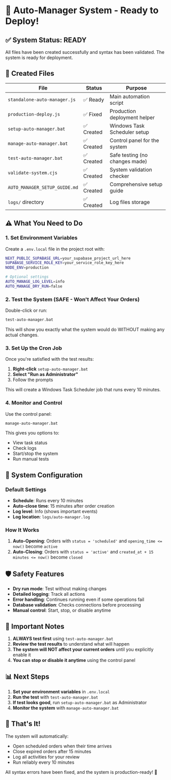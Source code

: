 # 🎯 Auto-Manager System - Ready to Deploy!

## ✅ System Status: READY

All files have been created successfully and syntax has been validated. The system is ready for deployment.

## 📁 Created Files

| File | Status | Purpose |
|------|---------|---------|
| `standalone-auto-manager.js` | ✅ Ready | Main automation script |
| `production-deploy.js` | ✅ Fixed | Production deployment helper |
| `setup-auto-manager.bat` | ✅ Created | Windows Task Scheduler setup |
| `manage-auto-manager.bat` | ✅ Created | Control panel for the system |
| `test-auto-manager.bat` | ✅ Created | Safe testing (no changes made) |
| `validate-system.cjs` | ✅ Created | System validation checker |
| `AUTO_MANAGER_SETUP_GUIDE.md` | ✅ Created | Comprehensive setup guide |
| `logs/` directory | ✅ Created | Log files storage |

## ⚠️ What You Need to Do

### 1. Set Environment Variables

Create a `.env.local` file in the project root with:

```bash
NEXT_PUBLIC_SUPABASE_URL=your_supabase_project_url_here
SUPABASE_SERVICE_ROLE_KEY=your_service_role_key_here
NODE_ENV=production

# Optional settings
AUTO_MANAGE_LOG_LEVEL=info
AUTO_MANAGE_DRY_RUN=false
```

### 2. Test the System (SAFE - Won't Affect Your Orders)

Double-click or run:
```bash
test-auto-manager.bat
```

This will show you exactly what the system would do WITHOUT making any actual changes.

### 3. Set Up the Cron Job

Once you're satisfied with the test results:

1. **Right-click** `setup-auto-manager.bat`
2. **Select "Run as Administrator"** 
3. Follow the prompts

This will create a Windows Task Scheduler job that runs every 10 minutes.

### 4. Monitor and Control

Use the control panel:
```bash
manage-auto-manager.bat
```

This gives you options to:
- View task status
- Check logs
- Start/stop the system
- Run manual tests

## 🔧 System Configuration

### Default Settings
- **Schedule**: Runs every 10 minutes
- **Auto-close time**: 15 minutes after order creation
- **Log level**: Info (shows important events)
- **Log location**: `logs/auto-manager.log`

### How It Works
1. **Auto-Opening**: Orders with `status = 'scheduled'` and `opening_time <= now()` become `active`
2. **Auto-Closing**: Orders with `status = 'active'` and `created_at + 15 minutes <= now()` become `closed`

## 🛡️ Safety Features

- **Dry run mode**: Test without making changes
- **Detailed logging**: Track all actions
- **Error handling**: Continues running even if some operations fail
- **Database validation**: Checks connections before processing
- **Manual control**: Start, stop, or disable anytime

## 🚨 Important Notes

1. **ALWAYS test first** using `test-auto-manager.bat`
2. **Review the test results** to understand what will happen
3. **The system will NOT affect your current orders** until you explicitly enable it
4. **You can stop or disable it anytime** using the control panel

## 📊 Next Steps

1. **Set your environment variables** in `.env.local`
2. **Run the test** with `test-auto-manager.bat` 
3. **If test looks good**, run `setup-auto-manager.bat` as Administrator
4. **Monitor the system** with `manage-auto-manager.bat`

## 🎉 That's It!

The system will automatically:
- Open scheduled orders when their time arrives
- Close expired orders after 15 minutes
- Log all activities for your review
- Run reliably every 10 minutes

All syntax errors have been fixed, and the system is production-ready! 🚀